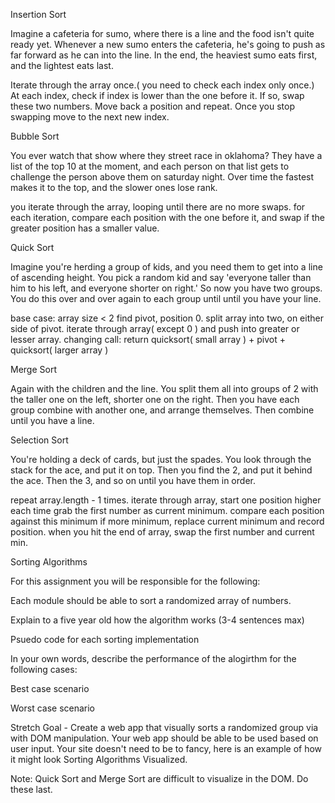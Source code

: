 Insertion Sort

Imagine a cafeteria for sumo, where there is a line and the food isn't quite ready yet. Whenever a new sumo enters the cafeteria, he's going to push as far forward as he can into the line.  In the end, the heaviest sumo eats first, and the lightest eats last.

Iterate through the array once.( you need to check each index only once.)
At each index, check if index is lower than the one before it.
  If so, swap these two numbers.
  Move back a position and repeat.
Once you stop swapping move to the next new index.


Bubble Sort

You ever watch that show where they street race in oklahoma?  They have a list of the top 10 at the moment, and each person on that list gets to challenge the person above them on saturday night.  Over time the fastest makes it to the top, and the slower ones lose rank.

you iterate through the array, looping until there are no more swaps.
  for each iteration,
  compare each position with the one before it, and swap if the greater position has a smaller value.


Quick Sort

Imagine you're herding a group of kids, and you need them to get into a line of ascending height.  You pick a random kid and say 'everyone taller than him to his left, and everyone shorter on right.'  So now you have two groups.  You do this over and over again to each group until until you have your line.

base case: array size < 2
find pivot, position 0.
split array into two, on either side of pivot.
  iterate through array( except 0 ) and push into greater or lesser array.
changing call: return quicksort( small array ) + pivot + quicksort( larger array )


Merge Sort

Again with the children and the line.  You split them all into groups of 2 with the taller one on the left, shorter one on the right.  Then you have each group combine with another one, and arrange themselves.  Then combine until you have a line.

Selection Sort

You're holding a deck of cards, but just the spades.  You look through the stack for the ace, and put it on top.  Then you find the 2, and put it behind the ace.  Then the 3, and so on until you have them in order.

repeat array.length - 1 times.
iterate through array, start one position higher each time
grab the first number as current minimum.
compare each position against this minimum
if more minimum, replace current minimum and record position.
when you hit the end of array, swap the first number and current min.


Sorting Algorithms

For this assignment you will be responsible for the following:

Each module should be able to sort a randomized array of numbers.

Explain to a five year old how the algorithm works (3-4 sentences max)

Psuedo code for each sorting implementation

In your own words, describe the performance of the alogirthm for the following cases:

Best case scenario

Worst case scenario



Stretch Goal - Create a web app that visually sorts a randomized group via with DOM manipulation. Your web app should be able to be used based on user input. Your site doesn't need to be to fancy, here is an example of how it might look Sorting Algorithms Visualized.

Note: Quick Sort and Merge Sort are difficult to visualize in the DOM. Do these last.